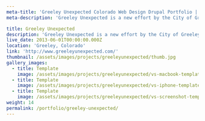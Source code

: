 ```yaml
---
meta-title: 'Greeley Unexpected Colorado Web Design Drupal Portfolio | VS'
meta-description: 'Greeley Unexpected is a new effort by the City of Greeley and other local institutions that focuses on the positive side of life in Greeley.'

title: Greeley Unexpected
description: 'Greeley Unexpected is a new effort by the City of Greeley and other local institutions that focuses on the positive side of life in Greeley and all the unexpected things and people that can be found in town. It aims to put the focus on the residents that exemplify all that is unique and interesting about Greeley, Colorado.'
live_date: 2013-06-01T00:00:00.000Z
location: 'Greeley, Colorado'
link: 'http://www.greeleyunexpected.com/'
thumbnail: /assets/images/projects/greeleyunexpected/thumb.jpg
gallery_images:
  - title: Template
    image: /assets/images/projects/greeleyunexpected/vs-macbook-template.jpg
  - title: Template
    image: /assets/images/projects/greeleyunexpected/vs-iphone-template.jpg
  - title: Template
    image: /assets/images/projects/greeleyunexpected/vs-screenshot-template.jpg
weight: 14
permalink: /portfolio/greeley-unexpected/
---
```


